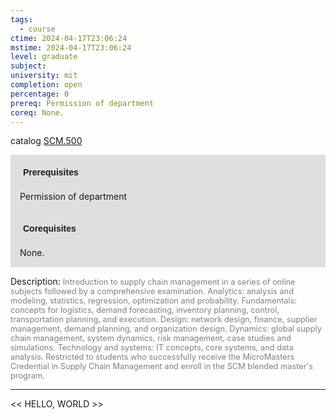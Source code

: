 ```yaml
---
tags:
  - course
ctime: 2024-04-17T23:06:24
mstime: 2024-04-17T23:06:24
level: graduate
subject: 
university: mit
completion: open
percentage: 0
prereq: Permission of department
coreq: None.
---
```


catalog [SCM.500](http://student.mit.edu/catalog/mSCMa.html#SCM.500)

<span style="display: block; padding: 15px; background-color: rgb(100, 100, 100, 0.2);"><font id="m_prereq4259_0" style="display: block; font-family: Arial, sans-serif; font-weight: bold; padding: 5px">Prerequisites</font><br><span id="prereq4259_0">Permission of department</span></span>
<span style="display: block; padding: 15px; background-color: rgb(100, 100, 100, 0.2);"><font id="m_coreq4259_0" style="display: block; font-family: Arial, sans-serif; font-weight: bold; padding: 5px">Corequisites</font><br><span id="coreq4259_0">None.</span></span>

<font style="">Description:</font>
<font style="color: grey; font-size: 0.8rem;">Introduction to supply chain management in a series of online subjects followed by a comprehensive examination. Analytics: analysis and modeling, statistics, regression, optimization and probability. Fundamentals: concepts for logistics, demand forecasting, inventory planning, control, transportation planning, and execution. Design: network design, finance, supplier management, demand planning, and organization design. Dynamics: global supply chain management, system dynamics, risk management, case studies and simulations. Technology and systems: IT concepts, core systems, and data analysis. Restricted to students who successfully receive the MicroMasters Credential in Supply Chain Management and enroll in the SCM blended master's program.</font>



---

<< HELLO, WORLD >>
